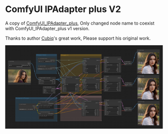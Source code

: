 # ComfyUI IPAdapter plus V2

A copy of [ComfyUI_IPAdapter_plus](https://github.com/cubiq/ComfyUI_IPAdapter_plus), Only changed node name to coexist with ComfyUI_IPAdapter_plus v1 version.

Thanks to author [Cubiq](https://github.com/cubiq)'s great work, Please support his original work.

![image](exampleV2/IPAdapterV1&V2.png)